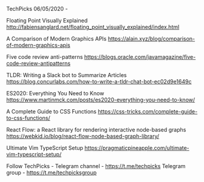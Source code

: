 TechPicks 06/05/2020 -

Floating Point Visually Explained
http://fabiensanglard.net/floating_point_visually_explained/index.html

A Comparison of Modern Graphics APIs
https://alain.xyz/blog/comparison-of-modern-graphics-apis

Five code review anti-patterns
https://blogs.oracle.com/javamagazine/five-code-review-antipatterns

TLDR: Writing a Slack bot to Summarize Articles
https://blog.concurlabs.com/how-to-write-a-tldr-chat-bot-ec02d9e1649c

ES2020: Everything You Need to Know
https://www.martinmck.com/posts/es2020-everything-you-need-to-know/

A Complete Guide to CSS Functions
https://css-tricks.com/complete-guide-to-css-functions/

React Flow: a React library for rendering interactive node-based graphs
https://webkid.io/blog/react-flow-node-based-graph-library/

Ultimate Vim TypeScript Setup
https://pragmaticpineapple.com/ultimate-vim-typescript-setup/

Follow TechPicks -
Telegram channel - https://t.me/techpicks
Telegram group - https://t.me/techpicksgroup